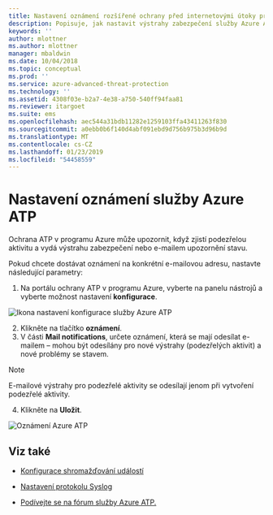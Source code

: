 ```yaml
---
title: Nastavení oznámení rozšířené ochrany před internetovými útoky pro Azure | Dokumentace Microsoftu
description: Popisuje, jak nastavit výstrahy zabezpečení služby Azure ATP, aby se upozornění při zjištění podezřelých aktivit.
keywords: ''
author: mlottner
ms.author: mlottner
manager: mbaldwin
ms.date: 10/04/2018
ms.topic: conceptual
ms.prod: ''
ms.service: azure-advanced-threat-protection
ms.technology: ''
ms.assetid: 4308f03e-b2a7-4e38-a750-540ff94faa81
ms.reviewer: itargoet
ms.suite: ems
ms.openlocfilehash: aec544a31bdb11282e1259103ffa43411263f830
ms.sourcegitcommit: a0ebb0b6f140d4abf091ebd9d756b975b3d96b9d
ms.translationtype: MT
ms.contentlocale: cs-CZ
ms.lasthandoff: 01/23/2019
ms.locfileid: "54458559"
---
```

# <a name="set-azure-atp-notifications"></a>Nastavení oznámení služby Azure ATP

Ochrana ATP v programu Azure může upozornit, když zjistí podezřelou aktivitu a vydá výstrahu zabezpečení nebo e-mailem upozornění stavu. 

Pokud chcete dostávat oznámení na konkrétní e-mailovou adresu, nastavte následující parametry:


1. Na portálu ochrany ATP v programu Azure, vyberte na panelu nástrojů a vyberte možnost nastavení **konfigurace**.

 ![Ikona nastavení konfigurace služby Azure ATP](media/atp-config-menu.png)

2. Klikněte na tlačítko **oznámení**.
3. V části **Mail notifications**, určete oznámení, která se mají odesílat e-mailem – mohou být odesílány pro nové výstrahy (podezřelých aktivit) a nové problémy se stavem. 
 
 > [!NOTE]
 > E-mailové výstrahy pro podezřelé aktivity se odesílají jenom při vytvoření podezřelé aktivity.
 
4. Klikněte na **Uložit**.

 ![Oznámení Azure ATP](media/atp-notifications.png)



## <a name="see-also"></a>Viz také

- [Konfigurace shromažďování událostí](configure-event-collection.md)

- [Nastavení protokolu Syslog](setting-syslog.md)
- [Podívejte se na fórum služby Azure ATP.](https://aka.ms/azureatpcommunity)
